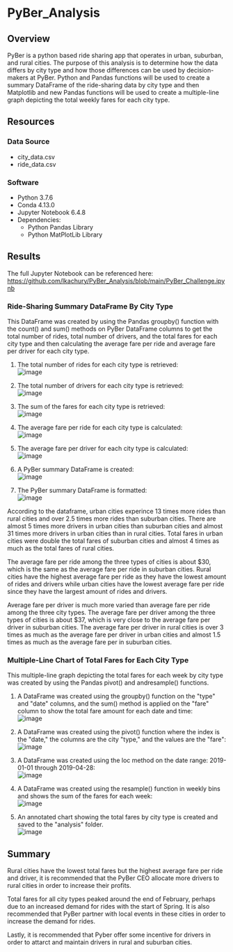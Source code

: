 # PyBer_Analysis

## Overview 
PyBer is a python based ride sharing app that operates in urban, suburban, and rural cities. The purpose of this analysis is to determine how the data differs by city type and how those differences can be used by decision-makers at PyBer. Python and Pandas functions will be used to create a summary DataFrame of the ride-sharing data by city type and then Matplotlib and new Pandas functions will be used to create a multiple-line graph depicting the total weekly fares for each city type. 

## Resources
### Data Source
- city_data.csv
- ride_data.csv

### Software
- Python 3.7.6
- Conda 4.13.0
- Jupyter Notebook 6.4.8
- Dependencies:
  - Python Pandas Library
  - Python MatPlotLib Library

## Results
The full Jupyter Notebook can be referenced here: 
<br /> https://github.com/lkachury/PyBer_Analysis/blob/main/PyBer_Challenge.ipynb

### Ride-Sharing Summary DataFrame By City Type
This DataFrame was created by using the Pandas groupby() function with the count() and sum() methods on PyBer DataFrame columns to get the total number of rides, total number of drivers, and the total fares for each city type and then calculating the average fare per ride and average fare per driver for each city type. 

1. The total number of rides for each city type is retrieved:
<br /> ![image](https://user-images.githubusercontent.com/108038989/181867520-22addf8b-dd6d-476f-929c-b9bcdfb99c37.png)

2. The total number of drivers for each city type is retrieved: 
<br /> ![image](https://user-images.githubusercontent.com/108038989/181867531-5291dd00-3fad-4f15-98fb-67db4ee6ceab.png)

3. The sum of the fares for each city type is retrieved: 
<br /> ![image](https://user-images.githubusercontent.com/108038989/181867538-ddb738b1-8f8f-4009-b0e7-59dbb38b2d3b.png)

4. The average fare per ride for each city type is calculated: 
<br /> ![image](https://user-images.githubusercontent.com/108038989/181867552-b2087c1e-af1a-4671-8e7a-bb4f21a64cc6.png)

5. The average fare per driver for each city type is calculated: 
<br /> ![image](https://user-images.githubusercontent.com/108038989/181867566-986249e6-a002-492a-aa9c-f489a6921c9a.png)

6. A PyBer summary DataFrame is created: 
<br /> ![image](https://user-images.githubusercontent.com/108038989/181867583-4024fb2b-b4cb-4cf3-ac81-f39e4ab9cea2.png)

7. The PyBer summary DataFrame is formatted: 
<br /> ![image](https://user-images.githubusercontent.com/108038989/181867605-54373de9-3ed7-46a0-b08f-3eb9524dc179.png)

According to the dataframe, urban cities experince 13 times more rides than rural cities and over 2.5 times more rides than suburban cities. There are almost 5 times more drivers in urban cities than suburban cities and almost 31 times more drivers in urban cities than in rural cities. Total fares in urban cities were double the total fares of suburban cities and almost 4 times as much as the total fares of rural cities. 

The average fare per ride among the three types of cities is about $30, which is the same as the average fare per ride in suburban cities. Rural cities have the highest average fare per ride as they have the lowest amount of rides and drivers while urban cities have the lowest average fare per ride since they have the largest amount of rides and drivers. 

Average fare per driver is much more varied than average fare per ride among the three city types. The average fare per driver among the three types of cities is about $37, which is very close to the average fare per driver in suburban cities. The average fare per driver in rural cities is over 3 times as much as the average fare per driver in urban cities and almost 1.5 times as much as the average fare per in suburban cities. 

### Multiple-Line Chart of Total Fares for Each City Type 
This multiple-line graph depicting the total fares for each week by city type was created by using the Pandas pivot() and andresample() functions. 

1. A DataFrame was created using the groupby() function on the "type" and "date" columns, and the sum() method is applied on the "fare" column to show the total fare amount for each date and time: 
<br /> ![image](https://user-images.githubusercontent.com/108038989/181872511-057566ea-42fb-4850-abba-31205de082de.png)

2. A DataFrame was created using the pivot() function where the index is the "date," the columns are the city "type," and the values are the "fare":
<br /> ![image](https://user-images.githubusercontent.com/108038989/181872529-b1ed0f07-a6a4-435f-adcb-82a1a589af29.png)

3. A DataFrame was created using the loc method on the date range: 2019-01-01 through 2019-04-28: 
<br /> ![image](https://user-images.githubusercontent.com/108038989/181872546-9d44c889-f595-4b5b-a01c-6bbe5c485a38.png)

4. A DataFrame was created using the resample() function in weekly bins and shows the sum of the fares for each week: 
<br /> ![image](https://user-images.githubusercontent.com/108038989/181872564-9bae335e-1c58-4087-ac34-02a781496b9c.png)

5. An annotated chart showing the total fares by city type is created and saved to the "analysis" folder. 
<br /> ![image](https://user-images.githubusercontent.com/108038989/181872572-5907201c-503c-4f9e-9319-802277e228a9.png)

## Summary
Rural cities have the lowest total fares but the highest average fare per ride and driver, it is recommended that the PyBer CEO allocate more drivers to rural cities in order to increase their profits. 

Total fares for all city types peaked around the end of February, perhaps due to an increased demand for rides with the start of Spring. It is also recommended that PyBer partner with local events in these cities in order to increase the demand for rides.

Lastly, it is recommended that Pyber offer some incentive for drivers in order to attarct and maintain drivers in rural and suburban cities.
